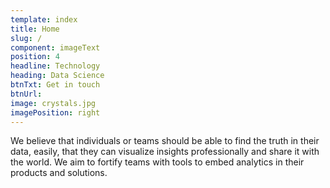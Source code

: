```yaml
---
template: index
title: Home
slug: /
component: imageText
position: 4
headline: Technology
heading: Data Science
btnTxt: Get in touch
btnUrl: 
image: crystals.jpg
imagePosition: right
---
```


We believe that individuals or teams should be able to find the truth in their data, easily, that 
they can visualize insights professionally and share it with the world. We aim to fortify teams with 
tools to embed analytics in their products and solutions.

